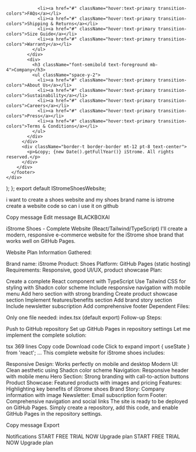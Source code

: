                 <li><a href="#" className="hover:text-primary transition-colors">FAQs</a></li>
                <li><a href="#" className="hover:text-primary transition-colors">Shipping & Returns</a></li>
                <li><a href="#" className="hover:text-primary transition-colors">Size Guide</a></li>
                <li><a href="#" className="hover:text-primary transition-colors">Warranty</a></li>
              </ul>
            </div>
            <div>
              <h3 className="font-semibold text-foreground mb-4">Company</h3>
              <ul className="space-y-2">
                <li><a href="#" className="hover:text-primary transition-colors">About Us</a></li>
                <li><a href="#" className="hover:text-primary transition-colors">Sustainability</a></li>
                <li><a href="#" className="hover:text-primary transition-colors">Careers</a></li>
                <li><a href="#" className="hover:text-primary transition-colors">Press</a></li>
                <li><a href="#" className="hover:text-primary transition-colors">Terms & Conditions</a></li>
              </ul>
            </div>
          </div>
          <div className="border-t border-border mt-12 pt-8 text-center">
            <p>&copy; {new Date().getFullYear()} iStrome. All rights reserved.</p>
          </div>
        </div>
      </footer>
    </div>
  );
};
export default IStromeShoesWebsite;

i want to create a shoes website and my shoes brand name is istrome create a website code so can i use it on github

Copy message
Edit message
BLACKBOXAI

iStrome Shoes - Complete Website (React/Tailwind/TypeScript)
I'll create a modern, responsive e-commerce website for the iStrome shoe brand that works well on GitHub Pages.

Website Plan
Information Gathered:

Brand name: iStrome
Product: Shoes
Platform: GitHub Pages (static hosting)
Requirements: Responsive, good UI/UX, product showcase
Plan:

Create a complete React component with TypeScript
Use Tailwind CSS for styling with Shadcn color scheme
Include responsive navigation with mobile menu
Add hero section with strong branding
Create product showcase section
Implement features/benefits section
Add brand story section
Include newsletter subscription
Add comprehensive footer
Dependent Files:

Only one file needed: index.tsx (default export)
Follow-up Steps:

Push to GitHub repository
Set up GitHub Pages in repository settings
Let me implement the complete solution:

tsx
369 lines
Copy code
Download code
Click to expand
import { useState } from 'react';
...
This complete website for iStrome shoes includes:

Responsive Design: Works perfectly on mobile and desktop
Modern UI: Clean aesthetic using Shadcn color scheme
Navigation: Responsive header with mobile menu
Hero Section: Strong branding with call-to-action buttons
Product Showcase: Featured products with images and pricing
Features: Highlighting key benefits of iStrome shoes
Brand Story: Company information with image
Newsletter: Email subscription form
Footer: Comprehensive navigation and social links
The site is ready to be deployed on GitHub Pages. Simply create a repository, add this code, and enable GitHub Pages in the repository settings.



Copy message
Export

Notifications
START FREE TRIAL NOW
Upgrade plan
START FREE TRIAL NOW
Upgrade plan



